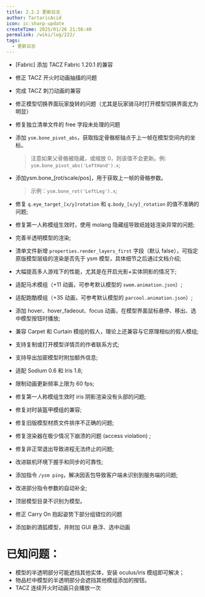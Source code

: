 ```yaml
---
title: 2.2.2 更新日志
author: TartaricAcid
icon: ic:sharp-update
createTime: 2025/01/26 21:56:40
permalink: /wiki/log/222/
tags:
  - 更新日志
---
```


- [Fabric] 添加 TACZ Fabric 1.20.1 的兼容

- 修正 TACZ 开火时动画抽搐的问题

- 完成 TACZ 刺刀动画的兼容

- 修正模型切换界面玩家旋转的问题（尤其是玩家骑马时打开模型切换界面尤为明显）

- 修复独立清单文件的 free 字段未处理的问题

- 添加 `ysm.bone_pivot_abs`，获取指定骨骼枢轴点于上一帧在模型空间内的坐标。
  
  > 注意如果父骨骼被隐藏，或缩放 0，则该值不会更新。例: `ysm.bone_pivot_abs('LeftHand').x`;
  
- 添加ysm.bone\_[rot/scale/pos]，用于获取上一帧的骨骼参数。
  > 示例：`ysm.bone_rot('LeftLeg').x`;

- 修复 `q.eye_target_[x/y]rotation` 和 `q.body_[x/y]_rotation` 的值不准确的问题;

- 修复第一人称模组生效时，使用 molang 隐藏组导致纸娃娃渲染异常的问题;
  
- 完善半透明模型的渲染;
  
- 清单文件新增 `properties.render_layers_first` 字段（默认 false），可指定原版模型层级的渲染是否先于 ysm 模型，具体细节之后通过文档介绍;
  
- 大幅提高多人游戏下的性能，尤其是在开启光影+实体阴影的情况下;

- 适配马术模组（+11 动画，可参考默认模型的 `swem.animation.json`）;
- 适配跑酷模组（+35 动画，可参考默认模型的 `parcool.animation.json`）;
- 添加 hover、hover_fadeout、focus 动画，在模型界面鼠标悬停、移出、选中模型按钮时播放;
- 兼容 Carpet 和 Curtain 模组的假人，理论上还兼容与它原理相似的假人模组;

- 支持复制或打开模型详情页的作者联系方式;

- 支持导出加密模型时附加额外信息;

- 适配 Sodium 0.6 和 Iris 1.8;

- 限制动画更新频率上限为 60 fps;

- 修复第一人称模组生效时 iris 阴影渲染没有头部的问题;

- 修复对时装盔甲模组的兼容;

- 修复旧版模型材质文件排序不正确的问题;

- 修复渲染器在极少情况下崩溃的问题 (access violation) ;

- 修复非正常退出导致进程无法终止的问题;

- 改进联机环境下握手和同步的可靠性;

- 添加指令 `/ysm ping`，解决因丢包导致客户端未识别到服务端的问题;

- 改进部分指令参数的自动补全;

- 顶层模型目录不识别为模型。

- 修正 Carry On 抱起姿势下部分组错位的问题

- 添加新的酒狐模型，并附加 GUI 悬浮、选中动画


# 已知问题：
- 模型的半透明部分可能遮挡其他实体，安装 oculus/iris 模组即可解决；
- 物品栏中模型的半透明部分会遮挡其他模组添加的按钮。
- TACZ 连续开火时动画只会播放一次